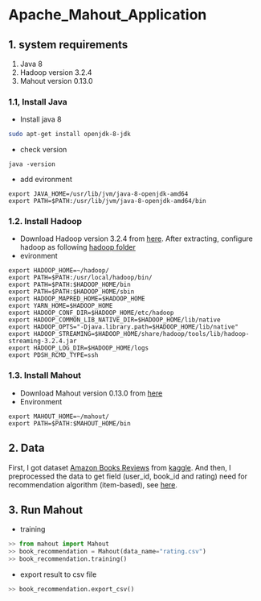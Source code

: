 # Apache_Mahout_Application

## 1. system requirements
1. Java 8
2. Hadoop version 3.2.4
3. Mahout version 0.13.0

### 1.1, Install Java
- Install java 8
```bash
sudo apt-get install openjdk-8-jdk
```
- check version
```bass
java -version
```
- add evironment
```
export JAVA_HOME=/usr/lib/jvm/java-8-openjdk-amd64 
export PATH=$PATH:/usr/lib/jvm/java-8-openjdk-amd64/bin 
```

### 1.2. Install Hadoop
- Download Hadoop version 3.2.4 from [here](https://hadoop.apache.org/release/3.2.4.html). After extracting, configure hadoop as following [hadoop folder](./hadoop)
- evironment
```
export HADOOP_HOME=~/hadoop/ 
export PATH=$PATH:/usr/local/hadoop/bin/
export PATH=$PATH:$HADOOP_HOME/bin 
export PATH=$PATH:$HADOOP_HOME/sbin 
export HADOOP_MAPRED_HOME=$HADOOP_HOME 
export YARN_HOME=$HADOOP_HOME 
export HADOOP_CONF_DIR=$HADOOP_HOME/etc/hadoop 
export HADOOP_COMMON_LIB_NATIVE_DIR=$HADOOP_HOME/lib/native 
export HADOOP_OPTS="-Djava.library.path=$HADOOP_HOME/lib/native" 
export HADOOP_STREAMING=$HADOOP_HOME/share/hadoop/tools/lib/hadoop-streaming-3.2.4.jar
export HADOOP_LOG_DIR=$HADOOP_HOME/logs 
export PDSH_RCMD_TYPE=ssh
```
### 1.3. Install Mahout
- Download Mahout version 0.13.0 from [here](http://archive.apache.org/dist/mahout/)
- Environment
```
export MAHOUT_HOME=~/mahout/
export PATH=$PATH:$MAHOUT_HOME/bin
```
## 2. Data
First, I got dataset [Amazon Books Reviews](https://www.kaggle.com/datasets/mohamedbakhet/amazon-books-reviews) from  [kaggle](www.kaggle.com). And then, I preprocessed the data to get field (user_id, book_id and rating) need for recommendation algorithm (item-based), see [here](./data/recommendation/rating.csv).

## 3. Run Mahout
- training
```python
>> from mahout import Mahout
>> book_recommendation = Mahout(data_name="rating.csv")
>> book_recommendation.training()
```
- export result to csv file
```python
>> book_recommendation.export_csv()
```
